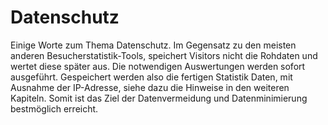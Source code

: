 # Datenschutz

Einige Worte zum Thema Datenschutz. Im Gegensatz zu den meisten anderen 
Besucherstatistik-Tools, speichert Visitors nicht die Rohdaten und wertet diese 
später aus. Die notwendigen  Auswertungen werden sofort ausgeführt. Gespeichert 
werden also die fertigen Statistik Daten, mit Ausnahme der IP-Adresse, siehe dazu 
die Hinweise in den weiteren Kapiteln. Somit ist das Ziel der Datenvermeidung und 
Datenminimierung bestmöglich erreicht.
